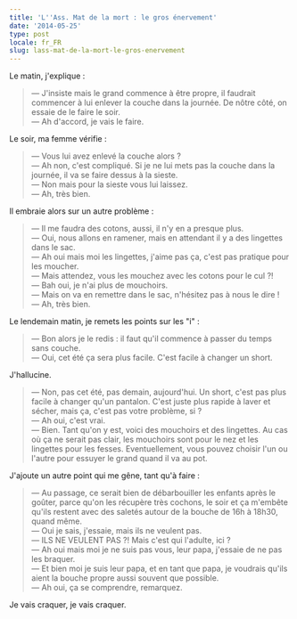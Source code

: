 ```yaml
---
title: 'L''Ass. Mat de la mort : le gros énervement'
date: '2014-05-25'
type: post
locale: fr_FR
slug: lass-mat-de-la-mort-le-gros-enervement
---
```


Le matin, j'explique :

> — J'insiste mais le grand commence à être propre, il faudrait commencer à lui enlever la couche dans la journée. De nôtre côté, on essaie de le faire le soir.  
> — Ah d'accord, je vais le faire.

Le soir, ma femme vérifie :

> — Vous lui avez enlevé la couche alors ?  
> — Ah non, c'est compliqué. Si je ne lui mets pas la couche dans la journée, il va se faire dessus à la sieste.  
> — Non mais pour la sieste vous lui laissez.  
> — Ah, très bien.

Il embraie alors sur un autre problème :

> — Il me faudra des cotons, aussi, il n'y en a presque plus.  
> — Oui, nous allons en ramener, mais en attendant il y a des lingettes dans le sac.  
> — Ah oui mais moi les lingettes, j'aime pas ça, c'est pas pratique pour les moucher.  
> — Mais attendez, vous les mouchez avec les cotons pour le cul ?!  
> — Bah oui, je n'ai plus de mouchoirs.  
> — Mais on va en remettre dans le sac, n'hésitez pas à nous le dire !  
> — Ah, très bien.

Le lendemain matin, je remets les points sur les "i" :

> — Bon alors je le redis : il faut qu'il commence à passer du temps sans couche.  
> — Oui, cet été ça sera plus facile. C'est facile à changer un short.

J'hallucine.

> — Non, pas cet été, pas demain, aujourd'hui. Un short, c'est pas plus facile à changer qu'un pantalon. C'est juste plus rapide à laver et sécher, mais ça, c'est pas votre problème, si ?  
> — Ah oui, c'est vrai.  
> — Bien. Tant qu'on y est, voici des mouchoirs et des lingettes. Au cas où ça ne serait pas clair, les mouchoirs sont pour le nez et les lingettes pour les fesses. Eventuellement, vous pouvez choisir l'un ou l'autre pour essuyer le grand quand il va au pot.

J'ajoute un autre point qui me gêne, tant qu'à faire :

> — Au passage, ce serait bien de débarbouiller les enfants après le goûter, parce qu'on les récupère très cochons, le soir et ça m'embête qu'ils restent avec des saletés autour de la bouche de 16h à 18h30, quand même.  
> — Oui je sais, j'essaie, mais ils ne veulent pas.  
> — ILS NE VEULENT PAS ?! Mais c'est qui l'adulte, ici ?  
> — Ah oui mais moi je ne suis pas vous, leur papa, j'essaie de ne pas les braquer.  
> — Et bien moi je suis leur papa, et en tant que papa, je voudrais qu'ils aient la bouche propre aussi souvent que possible.  
> — Ah oui, ça se comprendre, remarquez.

Je vais craquer, je vais craquer.
